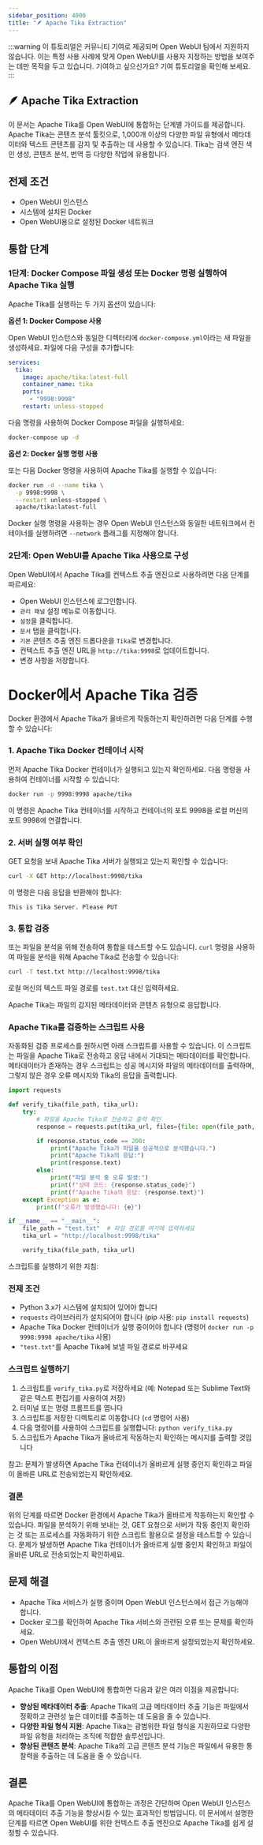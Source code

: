 ```yaml
---
sidebar_position: 4000
title: "🪶 Apache Tika Extraction"
---
```


:::warning
이 튜토리얼은 커뮤니티 기여로 제공되며 Open WebUI 팀에서 지원하지 않습니다. 이는 특정 사용 사례에 맞게 Open WebUI를 사용자 지정하는 방법을 보여주는 데만 목적을 두고 있습니다. 기여하고 싶으신가요? 기여 튜토리얼을 확인해 보세요.
:::

## 🪶 Apache Tika Extraction

이 문서는 Apache Tika를 Open WebUI에 통합하는 단계별 가이드를 제공합니다. Apache Tika는 콘텐츠 분석 툴킷으로, 1,000개 이상의 다양한 파일 유형에서 메타데이터와 텍스트 콘텐츠를 감지 및 추출하는 데 사용할 수 있습니다. Tika는 검색 엔진 색인 생성, 콘텐츠 분석, 번역 등 다양한 작업에 유용합니다.

전제 조건
------------

* Open WebUI 인스턴스
* 시스템에 설치된 Docker
* Open WebUI용으로 설정된 Docker 네트워크

통합 단계
----------------

### 1단계: Docker Compose 파일 생성 또는 Docker 명령 실행하여 Apache Tika 실행

Apache Tika를 실행하는 두 가지 옵션이 있습니다:

**옵션 1: Docker Compose 사용**

Open WebUI 인스턴스와 동일한 디렉터리에 `docker-compose.yml`이라는 새 파일을 생성하세요. 파일에 다음 구성을 추가합니다:

```yml
services:
  tika:
    image: apache/tika:latest-full
    container_name: tika
    ports:
      - "9998:9998"
    restart: unless-stopped
```

다음 명령을 사용하여 Docker Compose 파일을 실행하세요:

```bash
docker-compose up -d
```

**옵션 2: Docker 실행 명령 사용**

또는 다음 Docker 명령을 사용하여 Apache Tika를 실행할 수 있습니다:

```bash
docker run -d --name tika \
  -p 9998:9998 \
  --restart unless-stopped \
  apache/tika:latest-full
```

Docker 실행 명령을 사용하는 경우 Open WebUI 인스턴스와 동일한 네트워크에서 컨테이너를 실행하려면 `--network` 플래그를 지정해야 합니다.

### 2단계: Open WebUI를 Apache Tika 사용으로 구성

Open WebUI에서 Apache Tika를 컨텍스트 추출 엔진으로 사용하려면 다음 단계를 따르세요:

* Open WebUI 인스턴스에 로그인합니다.
* `관리 패널` 설정 메뉴로 이동합니다.
* `설정`을 클릭합니다.
* `문서` 탭을 클릭합니다.
* `기본` 콘텐츠 추출 엔진 드롭다운을 `Tika`로 변경합니다.
* 컨텍스트 추출 엔진 URL을 `http://tika:9998`로 업데이트합니다.
* 변경 사항을 저장합니다.

 Docker에서 Apache Tika 검증
=====================================

Docker 환경에서 Apache Tika가 올바르게 작동하는지 확인하려면 다음 단계를 수행할 수 있습니다:

### 1. Apache Tika Docker 컨테이너 시작

먼저 Apache Tika Docker 컨테이너가 실행되고 있는지 확인하세요. 다음 명령을 사용하여 컨테이너를 시작할 수 있습니다:

```bash
docker run -p 9998:9998 apache/tika
```

이 명령은 Apache Tika 컨테이너를 시작하고 컨테이너의 포트 9998을 로컬 머신의 포트 9998에 연결합니다.

### 2. 서버 실행 여부 확인

GET 요청을 보내 Apache Tika 서버가 실행되고 있는지 확인할 수 있습니다:

```bash
curl -X GET http://localhost:9998/tika
```

이 명령은 다음 응답을 반환해야 합니다:

```
This is Tika Server. Please PUT
```

### 3. 통합 검증

또는 파일을 분석을 위해 전송하여 통합을 테스트할 수도 있습니다. `curl` 명령을 사용하여 파일을 분석을 위해 Apache Tika로 전송할 수 있습니다:

```bash
curl -T test.txt http://localhost:9998/tika
```

로컬 머신의 텍스트 파일 경로를 `test.txt` 대신 입력하세요.

Apache Tika는 파일의 감지된 메타데이터와 콘텐츠 유형으로 응답합니다.

### Apache Tika를 검증하는 스크립트 사용

자동화된 검증 프로세스를 원하시면 아래 스크립트를 사용할 수 있습니다. 이 스크립트는 파일을 Apache Tika로 전송하고 응답 내에서 기대되는 메타데이터를 확인합니다. 메타데이터가 존재하는 경우 스크립트는 성공 메시지와 파일의 메타데이터를 출력하며, 그렇지 않은 경우 오류 메시지와 Tika의 응답을 출력합니다.

```python
import requests

def verify_tika(file_path, tika_url):
    try:
        # 파일을 Apache Tika로 전송하고 출력 확인
        response = requests.put(tika_url, files={file: open(file_path, rb)})

        if response.status_code == 200:
            print("Apache Tika가 파일을 성공적으로 분석했습니다.")
            print("Apache Tika의 응답:")
            print(response.text)
        else:
            print("파일 분석 중 오류 발생:")
            print(f"상태 코드: {response.status_code}")
            print(f"Apache Tika의 응답: {response.text}")
    except Exception as e:
        print(f"오류가 발생했습니다: {e}")

if __name__ == "__main__":
    file_path = "test.txt"  # 파일 경로를 여기에 입력하세요
    tika_url = "http://localhost:9998/tika"

    verify_tika(file_path, tika_url)
```

스크립트를 실행하기 위한 지침:

### 전제 조건

* Python 3.x가 시스템에 설치되어 있어야 합니다
* `requests` 라이브러리가 설치되어야 합니다 (pip 사용: `pip install requests`)
* Apache Tika Docker 컨테이너가 실행 중이어야 합니다 (명령어 `docker run -p 9998:9998 apache/tika` 사용)
* `"test.txt"`를 Apache Tika에 보낼 파일 경로로 바꾸세요

### 스크립트 실행하기

1. 스크립트를 `verify_tika.py`로 저장하세요 (예: Notepad 또는 Sublime Text와 같은 텍스트 편집기를 사용하여 저장)
2. 터미널 또는 명령 프롬프트를 엽니다
3. 스크립트를 저장한 디렉토리로 이동합니다 (`cd` 명령어 사용)
4. 다음 명령어를 사용하여 스크립트를 실행합니다: `python verify_tika.py`
5. 스크립트가 Apache Tika가 올바르게 작동하는지 확인하는 메시지를 출력할 것입니다

참고: 문제가 발생하면 Apache Tika 컨테이너가 올바르게 실행 중인지 확인하고 파일이 올바른 URL로 전송되었는지 확인하세요.

### 결론

위의 단계를 따르면 Docker 환경에서 Apache Tika가 올바르게 작동하는지 확인할 수 있습니다. 파일을 분석하기 위해 보내는 것, GET 요청으로 서버가 작동 중인지 확인하는 것 또는 프로세스를 자동화하기 위한 스크립트 활용으로 설정을 테스트할 수 있습니다. 문제가 발생하면 Apache Tika 컨테이너가 올바르게 실행 중인지 확인하고 파일이 올바른 URL로 전송되었는지 확인하세요.

문제 해결
--------------

* Apache Tika 서비스가 실행 중이며 Open WebUI 인스턴스에서 접근 가능해야 합니다.
* Docker 로그를 확인하여 Apache Tika 서비스와 관련된 오류 또는 문제를 확인하세요.
* Open WebUI에서 컨텍스트 추출 엔진 URL이 올바르게 설정되었는지 확인하세요.

통합의 이점
----------------------

Apache Tika를 Open WebUI에 통합하면 다음과 같은 여러 이점을 제공합니다:

* **향상된 메타데이터 추출**: Apache Tika의 고급 메타데이터 추출 기능은 파일에서 정확하고 관련성 높은 데이터를 추출하는 데 도움을 줄 수 있습니다.
* **다양한 파일 형식 지원**: Apache Tika는 광범위한 파일 형식을 지원하므로 다양한 파일 유형을 처리하는 조직에 적합한 솔루션입니다.
* **향상된 콘텐츠 분석**: Apache Tika의 고급 콘텐츠 분석 기능은 파일에서 유용한 통찰력을 추출하는 데 도움을 줄 수 있습니다.

결론
----------

Apache Tika를 Open WebUI에 통합하는 과정은 간단하며 Open WebUI 인스턴스의 메타데이터 추출 기능을 향상시킬 수 있는 효과적인 방법입니다. 이 문서에서 설명한 단계를 따르면 Open WebUI를 위한 컨텍스트 추출 엔진으로 Apache Tika를 쉽게 설정할 수 있습니다.

